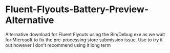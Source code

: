 # Fluent-Flyouts-Battery-Preview-Alternative
Alternative download for Fluent Flyouts using the Bin/Debug exe as we wait for Microsoft to fix the pre-processing store submission issue. Use to try it out however I don't recommend using it long term
